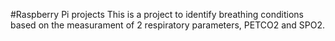 #Raspberry Pi projects
This is a project to identify breathing conditions based on the measurament of 2 respiratory parameters, PETCO2 and SPO2. 